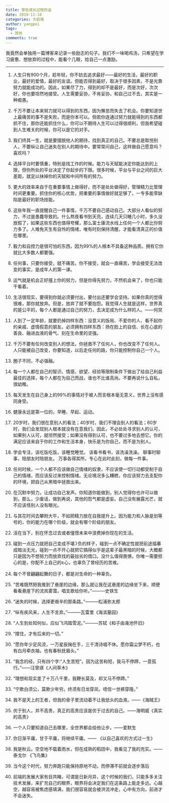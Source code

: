 ```yaml
---
title: 那些成长过程的话
date: 2019-11-18
categories: 大前端
author: yangpei
tags:
  - 其他
comments: true
---
```


我竟然会单独用一篇博客来记录一些励志的句子。我们不一味喝鸡汤，只希望在学习疲惫、想放弃的过程中，能看个几眼，给自己一点激励。

<!-- more -->
--- 

1. 人生只有900个月，趁年轻，你不妨去追求最好——最好的生活，最好的职业，最好的爱情，最好的友谊。但能否得到最好，取决于很多因素，不是光靠努力就能成功的。因此，如果尽了力，得到的却不是最好，而是次好，次次好，你也要坦然地接受。人生需要妥协，不肯妥协，和自己过不去，其实是一种痴愚。

2. 千万不要让本来努力就可以得到的东西，因为懈怠而失去了机会。你要知道世上最痛苦的事不是失败，而是你本可以。倘若你连通过努力就能得到的东西都抓不住，那你还能抓住什么，你可以不期待人生可以过得很顺利，但我希望碰到人生难关的时候，你可以是它的对手。

3. 我们终其一生，就是要摆脱他人的期待，找到真正的自己。不要总是取悦别人，不要纵让自己迷失在别人的期待中。要常常问自己，这样做自己愿意吗？喜欢吗？

4. 选择平台时要慎重，特别是找工作的时候。能力与天赋能决定你能达到的上限，但你所处的平台决定了你起步的下限。很多时候，平台与平台之间的巨大差距，就足以抹掉你的天赋和中间所有的努力。

5. 更大的效率来自于在重要事情上做得好，而不是处处做得好，管理精力比管理时间更重要。抓住你的核心优势，把重要的事情做好就足够了，一专多能零缺陷是最好的职场技能。

6. 这些年我一直提醒自己一件事情，千万不要自己感动自己。大部分人看似的努力，不过是愚蠢导致的。什么熬夜看书到天亮，连续几天只睡几小时，多久没放假了，如果这些东西也值得夸耀，那么富士康流水线上任何一个人都比你努力多了。人难免天生有自怜的情绪，唯有时刻保持清醒，才能看清真正的价值在哪里。

7. 毅力和自控力是很可怕的东西，因为99%的人根本不具备这种品质。拥有它你就比大多数人都要强。

8. 任何事，只要你接受，就不痛苦。你不接受，就会一直痛苦，学会接受无法改变的事实，是成年人的第一课。

9. 运气就是机会正好撞上你的努力，但是你得先努力，不然机会来了，你也只能干看着。

10. 生活很现实，要得到你就必须要付出，要付出还要学会坚持。如果你真的觉得很难，那你就放弃。但是，放弃了就不要抱怨。我觉得人生就是这样，世界真的是公平的，每个人都是通过自己的努力，去决定成为什么样的人。——何炅

11. 人到了一定年龄，就要扔掉四样东西：没意义的饭局、不爱你的人、看不起你的亲戚、虚情假意的朋友。必须拥有四样东西：扬在脸上的自信、长在心底的善良、融进血液的骨气、刻在生命里的坚强。

12. 千万不要有任何改变别人的想法，你拯救不了任何人，你也改变不了任何人。人只能被自己改变，你要知道，以后走任何的路，你只能控制你自己一个人。

13. 圈子不同，不必强融。

14. 每一个人都在自己的智识、情感、欲望、经验等限制条件下做出了给自己利益最佳的选择，每个人都在为自己而战，谁也不比谁高尚。不要再说什么自私，很幼稚。

15. 每天发生在自己身上的99%的事情对于被人而言根本毫无意义，世界上没有感同身受。

16. 健康永远是第一位的，早睡、早起、运动。

17. 20岁时，我们很在意别人的看法；40岁时，我们不理会别人的看法；60岁时，我们会发现别人根本就没有在意我们。因此，不必处处寻求别人的认可，如果别人认可，就坦然接受；如果没有得到认可，也不要过多地去想它。你的满足应该来自于你的工作和生活本身，快乐是为你自己，而不是为别人。

18. 学会专注，该吃饭吃饭，该睡觉睡觉。 该看书看书，该洗澡洗澡。 聊事时聊事，陪朋友时陪朋友。 万事各得其所，专心在此时此刻，做每一件事。

19. 任何时候，一个人都不应该做自己情绪的奴隶，不应该使一切行动都受制于自己的情绪，而应该反过来控制情绪。无论境况多么糟糕，你应该努力去支配你的环境，把自己从黑暗中拯救出来。

20. 在沉默中努力，让成功自己发声。你知道你能做到，别人觉得你也许可以做到，那么，少废话，做到再说，其他的怨气都是虚妄。自己没有展露光芒，就不应该怪别人没有眼光。

21. 与其花时间去攀附大牛，不如把精力放在自我提升上。因为能力和人脉是划等号的，你的能力在哪个阶级，就会有哪个阶级的朋友。

22. 活在当下，别在怀念过去或者憧憬未来中浪费掉你现在的⽣活。

23. 碰到⼀点压⼒就把⾃⼰变成不堪᯿负的样⼦，碰到⼀点不确定性就把前途描摹成暗淡⽆光，碰到⼀点不开⼼就把它搞得似乎是这辈⼦最⿊暗的时候，⼤概都只是因为不想努⼒⽽放弃找的最拙劣的借⼝。没什么值得畏惧，你唯⼀需要担⼼的是，你配不上⾃⼰的ᰀ⼼，也辜负了曾经历的苦难。

24. 每个不曾翩翩起舞的日子，都是对生命的一种辜负。

25. “苦难既然把我推到了悬崖的边缘，那么就让我在这悬崖的边缘坐下来，顺便看看悬崖下的流岚雾霭，唱支歌给你听。”———史铁生

26. “迷失的时候，选择更艰辛的那条路。”———松浦弥太郎

27. “纵有疾风来，人生不言弃。”———瓦雷里《海滨墓园》

28. “人生到处知何似，应似飞鸿踏雪泥。”———苏轼《和子由渑池怀旧》

29. “撑住，才有后来的一切。”

30. “愿你年少足风流，一万星辰掬在手，三千清诗唱不休。愿你霜尘梦不朽，也有白月牵衣袖，也有春秋抚眉头。”
31. “我念的经，只有四个字:“人生苦短”。因为这苦和短，我马不停蹄，一意孤行。”——汪曾祺《人间草木》
32. “理想和现实差了十万八千里，我鞭长莫及，却又马不停蹄。”
33. “宁欺白须公，莫欺少年穷。终须有日龙穿凤，唔信一世裤穿隆。”
34. 我不是天上的王者，但我的骨子里流动着不让我低头的血液。——《海贼王》
35. 优于别人，并不高贵，真正的高贵应该是优于过去的自己。——海明威《真实的高贵》
36. 一个人只要知道自己去哪里，全世界都会给他让步。——爱默生
37. 你日渐平庸，甘于平庸，将继续平庸。—— 《以自己喜欢的方式过一生》
38. 我是秋云。空空地不载着雨水，但在成熟的稻田中，我看见了我的充实。——泰戈尔 《飞鸟集》
39. 当今这个时代，努力奔跑只能保持原地不动，而停滞不前就会逐步落后
40. 前端的发展大家有目共睹，可谓是日新月异，这个时候的我们，只能多多关注技术发展，来扩充自己的眼界，眼界将会决定我们在这条路上能走多远。心越空，越容易被焦虑感填满，我们很容易就会被洪流冲走，心中有方向，前进才不会迷失。
